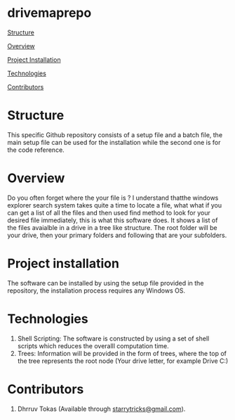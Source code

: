 # drivemaprepo
[Structure](#structure)

[Overview](#overview)

[Project Installation](#project-installation)

[Technologies](#technologies)

[Contributors](#contributors)

# Structure

This specific Github repository consists of a setup file and a batch file, the main setup file can be used for the installation while the second one is for the code reference. 

# Overview

Do you often forget where the your file is ? I understand thatthe windows explorer search system takes quite a time to locate a file, what what if you can get a list of all the files and then used find method to look for your desired file immediately, this is what this software does. It shows a list of the files avaialble in a drive in a tree like structure. The root folder will be your drive, then your primary folders and following that are your subfolders.

# Project installation

The software can be installed by using the setup file provided in the repository, the installation process requires any Windows OS.

# Technologies

1. Shell Scripting: The software is constructed by using a set of shell scripts which reduces the overalll computation time.
2. Trees: Information will be provided in the form of trees, where the top of the tree represents the root node (Your drive letter, for example Drive C:)

# Contributors

1. Dhrruv Tokas (Available through starrytricks@gmail.com).
